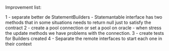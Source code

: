 Improvement list:

1 - separate better de StatementBuilders - Statemantable interface has two methods that in some situations needs to return null just to satisfy the contract
2 - create a pool connection or set a pool on oracle - when stress the update methods we have problems with the connection.
3 - create tests for Builders created
4 - Separate the remote interfaces to start each one in their context

